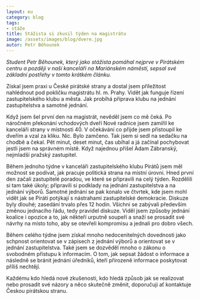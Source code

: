 ```yaml
---
layout: eu
category: blog
tags: 
- stáže
title: Stážista si zkusil týden na magistrátu
image: /assets/images/blog/dvere.jpg
autor: Petr Běhounek
---
```

*Student Petr Běhounek, který jako stážista pomáhal nejprve v Pirátském centru a později v naší kanceláři na Mariánském náměstí, sepsal své základní postřehy v tomto krátkém článku.*

Získal jsem praxi u České pirátské strany a dostal jsem příležitost nahlédnout pod pokličku magistrátu hl. m. Prahy. Vidět jak funguje řízení zastupitelského klubu a města. Jak probíhá příprava klubu na jednání zastupitelstva a samotné jednání.

Když jsem šel první den na magistrát, nevěděl jsem co mě čeká. Po náročném překonání vchodových dveří Nové radnice jsem zamířil ke kanceláři strany v místnosti 40. V očekávání co přijde jsem přistoupil ke dveřím a vzal za kliku. Nic. Bylo zamčeno. Tak jsem si sedl na sedačku na chodbě a čekal. Pět minut, deset minut, čas ubíhal a já začínal pochybovat jestli jsem na správném místě. Když najednou přišel Adam Zábranský, nejmladší pražský zastupitel.

Během jednoho týdne v kanceláři zastupitelského klubu Pirátů jsem měl možnost se podívat, jak pracuje politická strana na místní úrovni. Hned první den začali zastupitelé poradou, ve které se připravili na celý týden. Rozdělili si tam také úkoly; připravili si podklady na jednání zastupitelstva a na jednání výborů. Samotné jednání se pak konalo ve čtvrtek, kde jsem mohl vidět jak se Piráti potýkají s nástrahami zastupitelské demokracie. Diskuze byly dlouhé; zasedání trvalo přes 12 hodin. Všichni se zabývali především změnou jednacího řádu, tedy pravidel diskuze. Viděl jsem způsoby jednání koalice i opozice a to, jak někteří urputně soupeří a snaží se prosadit své návrhy na místo toho, aby se otevřeli kompromisu a jednali pro dobro všech.

Během celého týdne jsem získal mnoho nedocenitelných dovednosti jako schpnost orientovat se v zápisech z jednání výborů a orientovat se v jednání zastupitelstva. Také jsem se dozvěděl mnoho o zákonu o svobodném přístupu k informacím. O tom, jak sepsat žádost o informace  a následně se bránit jednání úředníků, kteří přirozeně informace poskytovat příliš nechtějí.

Každému kdo hledá nové zkušenosti, kdo hledá způsob jak se realizovat nebo prosadit své názory a něco skutečně změnit, doporučuji ať kontaktuje Českou pirátskou stranu. 

